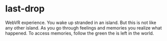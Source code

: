 # last-drop
WebVR experience. 
You wake up stranded in an island. But this is not like any other island. As you go through feelings and memories you realize what happened.
To access memories, follow the green the is left in the world.
